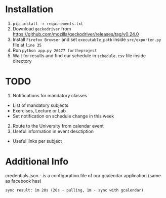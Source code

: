 # Installation

1. `pip install -r requirements.txt`
2. Download `geckodriver` from https://github.com/mozilla/geckodriver/releases/tag/v0.24.0
3. Install `Firefox Browser` and set `executable_path` inside `src/exporter.py` file at `line 35`
4. Run `python app.py 26477 fortheproject`
5. Wait for results and find our schedule in `schedule.csv` file inside directory 

# TODO
1) Notifications for mandatory classes
 - List of mandatory subjects
 - Exercises, Lecture or Lab
 - Set notification on schedule change in this week
2) Route to the University from calendar event
3) Useful information in event desctiption
 - Useful links per subject 


# Additional Info
credentials.json - is a configuration file of our gcalendar application 
(same as facebook has)

`sync result: 1m 20s (20s - pulling, 1m - sync with gcalendar)`
